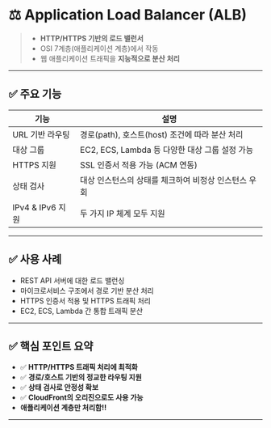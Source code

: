 # ⚖️ Application Load Balancer (ALB) 

> - **HTTP/HTTPS 기반의 로드 밸런서**
> - OSI 7계층(애플리케이션 계층)에서 작동
> - 웹 애플리케이션 트래픽을 **지능적으로 분산 처리**

---

## ✅ 주요 기능

| 기능 | 설명 |
|------|------|
| URL 기반 라우팅 | 경로(path), 호스트(host) 조건에 따라 분산 처리 |
| 대상 그룹 | EC2, ECS, Lambda 등 다양한 대상 그룹 설정 가능 |
| HTTPS 지원 | SSL 인증서 적용 가능 (ACM 연동) |
| 상태 검사 | 대상 인스턴스의 상태를 체크하여 비정상 인스턴스 우회 |
| IPv4 & IPv6 지원 | 두 가지 IP 체계 모두 지원 |

---

## ✅ 사용 사례

- REST API 서버에 대한 로드 밸런싱
- 마이크로서비스 구조에서 경로 기반 분산 처리
- HTTPS 인증서 적용 및 HTTPS 트래픽 처리
- EC2, ECS, Lambda 간 통합 트래픽 분산

---

## ✅ 핵심 포인트 요약

- ✅ **HTTP/HTTPS 트래픽 처리에 최적화**
- ✅ **경로/호스트 기반의 정교한 라우팅 지원**
- ✅ **상태 검사로 안정성 확보**
- ✅ **CloudFront의 오리진으로도 사용 가능**
- **애플리케이션 계층만 처리함!!**

---